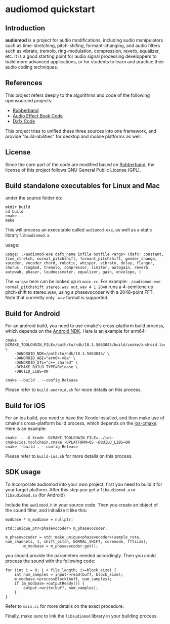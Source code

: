 # audiomod quickstart

## Introduction

**audiomod** is a project for audio modifications, including audio manipulators such as time-stretching, pitch-shifing, formant-changing, and audio filters such as vibrato, tremolo, ring-modulation, compression, reverb, equalizer, etc. 
It is a good starting point for audio signal processing developpers to build more advanced applications, or for students to learn and practice their audio coding techniques.

## References
This project refers deeply to the algorithms and code of the following opensourced projects:
- [Rubberband](https://github.com/breakfastquay/rubberband)
- [Audio Effect Book Code](https://code.soundsoftware.ac.uk/projects/audio_effects_textbook_code/repository)
- [Dafx Code](https://www.dafx.de/DAFX_Book_Page_2nd_edition/matlab.html)
 
This project tries to unified these three sources into one framework,
and provide "build-abilities" for desktop and mobile platforms as well.

## License
Since the core part of the code are modified based on [Rubberband](https://github.com/breakfastquay/rubberband), 
the license of this project follows GNU General Public License (GPL).

## Build standalone executables for Linux and Mac

under the source folder do:
```
mkdir build
cd build
cmake ..
make
```
This will process an executable called `audiomod-exe`, as well as 
a static library `libaudiomod.a`.

usage:
```
usage: ./audiomod-exe dafx_name infile outfile <args> (dafx: constant, time_stretch, normal_pitchshift, formant_pitchshift, gender_change, vocoder, vocoder_chord, robotic, whisper, vibrato, delay, flanger, chorus, ringmod, tremolo, compressor, limiter, autogain, reverb, autowah, phaser, loudnessmeter, equalizer, gain, envelope, )
```
The `<args>` here can be looked up in `main.cc`. For example:
`./audiomod-exe normal_pitchshift stereo.wav out.wav 4 1 2048`
runs a 4-semitone up pitch-shift to stereo.wav, using a phasevocoder with a 2048-point FFT. Note that currently only `.wav` format is supported.


## Build for Android

For an android build, you need to use cmake's cross-platform build process, 
which depends on the [Android NDK](https://developer.android.com/ndk). Here is an example for arm64:
```
cmake .. -DCMAKE_TOOLCHAIN_FILE=/path/to/ndk/18.1.5063045/build/cmake/android.toolchain.cmake \
    -DANDROID_NDK=/path/to/ndk/18.1.5063045/ \
    -DANDROID_ABI="arm64-v8a" \
    -DANDROID_STL="c++_shared" \
    -DCMAKE_BUILD_TYPE=Release \
    -DBUILD_LIBS=ON
	
cmake --build . --config Release
```

Please refer to `build-android.sh` for more details on this process.

## Build for iOS

For an ios build, you need to have the Xcode installed, and then make use of cmake's
cross-platform build process, which depends on the [ios-cmake](https://github.com/leetal/ios-cmake).
Here is an example:
```
cmake .. -G Xcode -DCMAKE_TOOLCHAIN_FILE=../ios-cmake/ios.toolchain.cmake -DPLATFORM=OS -DBUILD_LIBS=ON
cmake --build . --config Release
```
Please refer to `build-ios.sh` for more details on this process.


## SDK usage

To incorporate audiomod into your own project, first you need to build it for your target platform. After this step you get a `libaudiomod.a` or `libaudiomod.so` (for Android)

Include the `audiomod.h` in your source code. Then you create an object of the sound filter, and initialize it like this:
```
modbase * m_modbase = nullptr;

std::unique_ptr<phasevocoder> m_phasevocoder;

m_phasevocoder = std::make_unique<phasevocoder>(sample_rate, num_channels, 1, shift_pitch, NORMAL_SHIFT, coremode, fftsize);
        m_modbase = m_phasevocoder.get();
```
you should provide the parameters needed accordingly. Then you could process the sound with the following code:
```
for (int i = 0; i < file_length; i+=block_size) {
	int num_samples = input->read(buff, block_size);
	m_modbase->processBlock(buff, num_samples);
	if (m_modbase->outputReady()) {
		output->write(buff, num_samples);
	}
}
```
Refer to `main.cc` for more details on the exact procedure.

Finally, make sure to link the `libaudiomod` library in your building process.



